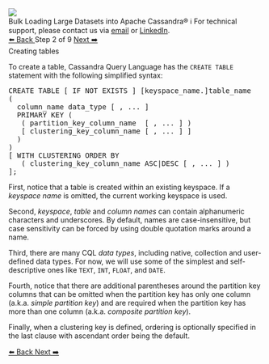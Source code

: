 <!-- TOP -->
<div class="top">
  <img src="https://datastax-academy.github.io/katapod-shared-assets/images/ds-academy-logo.svg" />
  <div class="scenario-title-section">
    <span class="scenario-title">Bulk Loading Large Datasets into Apache Cassandra®</span>
    <span class="scenario-subtitle">ℹ️ For technical support, please contact us via <a href="mailto:aleksandr.volochnev@datastax.com">email</a> or <a href="https://dtsx.io/aleks">LinkedIn</a>.</span>
  </div>
</div>

<!-- NAVIGATION -->
<div id="navigation-top" class="navigation-top">
 <a href='command:katapod.loadPage?[{"step":"step1-astra"}]'
   class="btn btn-dark navigation-top-left">⬅️ Back
 </a>
<span class="step-count"> Step 2 of 9</span>
 <a href='command:katapod.loadPage?[{"step":"step3-astra"}]' 
    class="btn btn-dark navigation-top-right">Next ➡️
  </a>
</div>

<!-- CONTENT -->

<div class="step-title">Creating tables</div>

To create a table, Cassandra Query Language has the `CREATE TABLE` statement with the following simplified syntax:

<pre class="non-executable-code">
CREATE TABLE [ IF NOT EXISTS ] [keyspace_name.]table_name
( 
  column_name data_type [ , ... ] 
  PRIMARY KEY ( 
   ( partition_key_column_name  [ , ... ] )
   [ clustering_key_column_name [ , ... ] ]
  )     
)
[ WITH CLUSTERING ORDER BY 
   ( clustering_key_column_name ASC|DESC [ , ... ] )
];
</pre>

First, notice that a table is created within an existing keyspace. If a *keyspace name* is omitted, the current working keyspace is used.

Second, *keyspace*, *table* and *column* *names* can contain alphanumeric characters and underscores. By default, 
names are case-insensitive, but case sensitivity can be forced by using double quotation marks around a name.

Third, there are many CQL *data types*, including native, collection and user-defined data types. For now, we will use some of the simplest and self-descriptive ones like `TEXT`, `INT`, `FLOAT`, and `DATE`.

Fourth, notice that there are additional 
parentheses around the partition key columns that can be omitted when the partition key has only one column (a.k.a. 
*simple partition key*) and are required when the partition key has more than one column (a.k.a. 
*composite partition key*). 

Finally, when a clustering key is defined, ordering is optionally specified in the last clause with ascendant order being the default. 

<!-- NAVIGATION -->
<div id="navigation-bottom" class="navigation-bottom">
 <a href='command:katapod.loadPage?[{"step":"step1-astra"}]'
   class="btn btn-dark navigation-bottom-left">⬅️ Back
 </a>
 <a href='command:katapod.loadPage?[{"step":"step3-astra"}]'
    class="btn btn-dark navigation-bottom-right">Next ➡️
  </a>
</div>
